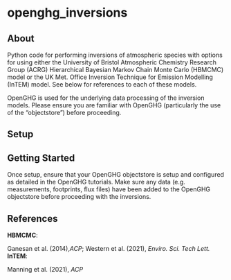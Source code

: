 # openghg_inversions
## About 
Python code for performing inversions of atmospheric species with options for using either the University of Bristol Atmospheric Chemistry Research Group (ACRG) Hierarchical Bayesian Markov Chain Monte Carlo (HBMCMC) model or the UK Met. Office Inversion Technique for Emission Modelling (InTEM) model. See below for references to each of these models. 

OpenGHG is used for the underlying data processing of the inversion models. Please ensure you are familiar with OpenGHG (particularly the use of the “objectstore”) before proceeding. 

## Setup

## Getting Started
Once setup, ensure that your OpenGHG objectstore is setup and configured as detailed in the OpenGHG tutorials. Make sure any data (e.g. measurements, footprints, flux files) have been added to the OpenGHG objectstore before proceeding with the inversions. 


## References
**HBMCMC**: 

Ganesan et al. (2014),_ACP_; Western et al. (2021), _Enviro. Sci. Tech Lett._
**InTEM**:

 Manning et al. (2021), _ACP_

